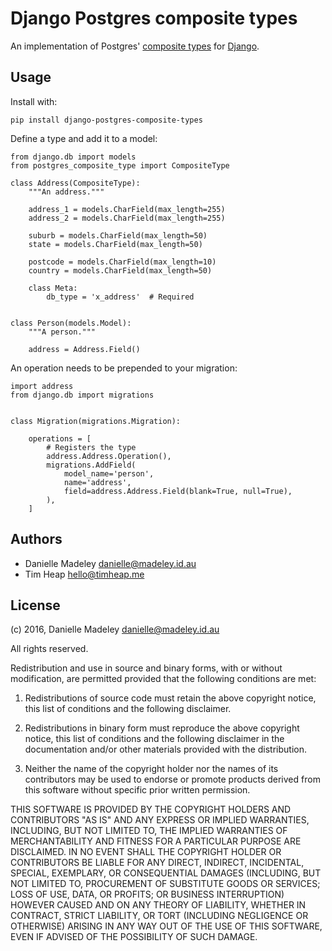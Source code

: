 Django Postgres composite types
===============================

An implementation of Postgres' [composite types](http://www.postgresql.org/docs/current/static/rowtypes.html)
for [Django](https://docs.djangoproject.com/en/1.9/).

Usage
-----

Install with:

    pip install django-postgres-composite-types

Define a type and add it to a model:

    from django.db import models
    from postgres_composite_type import CompositeType

    class Address(CompositeType):
        """An address."""

        address_1 = models.CharField(max_length=255)
        address_2 = models.CharField(max_length=255)

        suburb = models.CharField(max_length=50)
        state = models.CharField(max_length=50)

        postcode = models.CharField(max_length=10)
        country = models.CharField(max_length=50)

        class Meta:
            db_type = 'x_address'  # Required


    class Person(models.Model):
        """A person."""

        address = Address.Field()

An operation needs to be prepended to your migration:

    import address
    from django.db import migrations


    class Migration(migrations.Migration):

        operations = [
            # Registers the type
            address.Address.Operation(),
            migrations.AddField(
                model_name='person',
                name='address',
                field=address.Address.Field(blank=True, null=True),
            ),
        ]

Authors
-------

* Danielle Madeley <danielle@madeley.id.au>
* Tim Heap <hello@timheap.me>

License
-------

(c) 2016, Danielle Madeley  <danielle@madeley.id.au>

All rights reserved.

Redistribution and use in source and binary forms, with or without
modification, are permitted provided that the following conditions are met:

1. Redistributions of source code must retain the above copyright notice, this
   list of conditions and the following disclaimer.

2. Redistributions in binary form must reproduce the above copyright notice,
   this list of conditions and the following disclaimer in the documentation
   and/or other materials provided with the distribution.

3. Neither the name of the copyright holder nor the names of its contributors
   may be used to endorse or promote products derived from this software
   without specific prior written permission.

THIS SOFTWARE IS PROVIDED BY THE COPYRIGHT HOLDERS AND CONTRIBUTORS "AS IS" AND
ANY EXPRESS OR IMPLIED WARRANTIES, INCLUDING, BUT NOT LIMITED TO, THE IMPLIED
WARRANTIES OF MERCHANTABILITY AND FITNESS FOR A PARTICULAR PURPOSE ARE
DISCLAIMED. IN NO EVENT SHALL THE COPYRIGHT HOLDER OR CONTRIBUTORS BE LIABLE
FOR ANY DIRECT, INDIRECT, INCIDENTAL, SPECIAL, EXEMPLARY, OR CONSEQUENTIAL
DAMAGES (INCLUDING, BUT NOT LIMITED TO, PROCUREMENT OF SUBSTITUTE GOODS OR
SERVICES; LOSS OF USE, DATA, OR PROFITS; OR BUSINESS INTERRUPTION) HOWEVER
CAUSED AND ON ANY THEORY OF LIABILITY, WHETHER IN CONTRACT, STRICT LIABILITY,
OR TORT (INCLUDING NEGLIGENCE OR OTHERWISE) ARISING IN ANY WAY OUT OF THE USE
OF THIS SOFTWARE, EVEN IF ADVISED OF THE POSSIBILITY OF SUCH DAMAGE.
